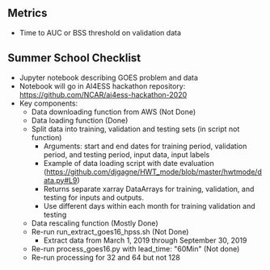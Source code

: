 ## Metrics
* Time to AUC or BSS threshold on validation data

## Summer School Checklist
* Jupyter notebook describing GOES problem and data
* Notebook will go in AI4ESS hackathon repository: https://github.com/NCAR/ai4ess-hackathon-2020
* Key components:
    * Data downloading function from AWS (Not Done)
    * Data loading function (Done)
    * Split data into training, validation and testing sets (in script not function)
      * Arguments: start and end dates for training period, validation period, and testing period, input data, input labels
      * Example of data loading script with date evaluation (https://github.com/djgagne/HWT_mode/blob/master/hwtmode/data.py#L9)
      * Returns separate xarray DataArrays for training, validation, and testing for inputs and outputs.
      * Use different days within each month for training validation and testing 
    * Data rescaling function (Mostly Done)
    * Re-run run_extract_goes16_hpss.sh (Not Done)
        * Extract data from March 1, 2019 through September 30, 2019
    * Re-run process_goes16.py with lead_time: "60Min" (Not done)
    * Re-run processing for 32 and 64 but not 128
    